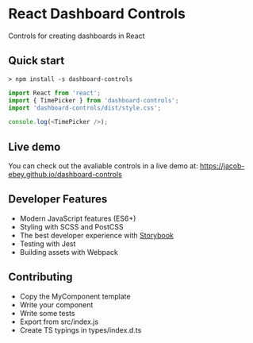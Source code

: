 # React Dashboard Controls

Controls for creating dashboards in React

## Quick start

```
> npm install -s dashboard-controls 
```

```javascript
import React from 'react';
import { TimePicker } from 'dashboard-controls';
import 'dashboard-controls/dist/style.css';

console.log(<TimePicker />);
```

## Live demo

You can check out the avaliable controls in a live demo at: https://jacob-ebey.github.io/dashboard-controls

## Developer Features

- Modern JavaScript features (ES6+)
- Styling with SCSS and PostCSS
- The best developer experience with [Storybook](https://github.com/storybooks/storybook)
- Testing with Jest
- Building assets with Webpack

## Contributing

- Copy the MyComponent template
- Write your component
- Write some tests
- Export from src/index.js
- Create TS typings in types/index.d.ts

